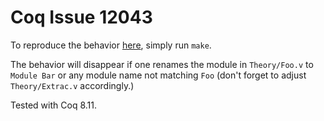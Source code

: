 # Coq Issue 12043

To reproduce the behavior [here](https://github.com/coq/coq/issues/12043), simply run `make`.

The behavior will disappear if one renames the module in `Theory/Foo.v` to `Module Bar` or any module name not matching `Foo` (don't forget to adjust `Theory/Extrac.v` accordingly.)

Tested with Coq 8.11.
